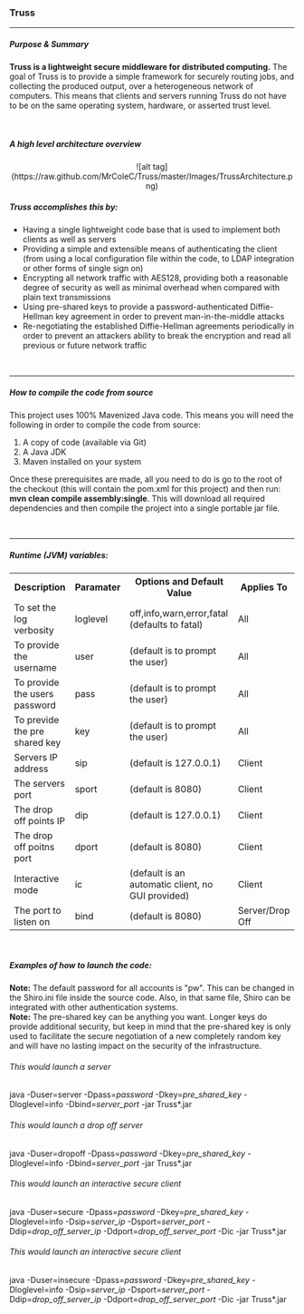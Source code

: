 <h3>Truss</h3>
<hr>
<h5>Purpose & Summary</h5>
<p><strong>Truss is a lightweight secure middleware for distributed computing.</strong> The goal of Truss is to provide a simple framework for securely routing jobs, and collecting the produced output, over a heterogeneous network of computers. This means that clients and servers running Truss do not have to be on the same operating system, hardware, or asserted trust level.</p>
<br>
<h5>A high level architecture overview</h5>
<center>
![alt tag](https://raw.github.com/MrColeC/Truss/master/Images/TrussArchitecture.png)
</center>

<h5>Truss accomplishes this by:</h5>
<ul>
  <li>Having a single lightweight code base that is used to implement both clients as well as servers</li>
  <li>Providing a simple and extensible means of authenticating the client (from using a local configuration file within the code, to LDAP integration or other forms of single sign on)</li>
  <li>Encrypting all network traffic with AES128, providing both a reasonable degree of security as well as minimal overhead when compared with plain text transmissions</li>
  <li>Using pre-shared keys to provide a password-authenticated Diffie-Hellman key agreement in order to prevent man-in-the-middle attacks</li>
  <li>Re-negotiating the established Diffie-Hellman agreements periodically in order to prevent an attackers ability to break the encryption and read all previous or future network traffic</li>
</ul>
<br>
<hr>
<h5>How to compile the code from source</h5>
<p>This project uses 100% Mavenized Java code. This means you will need the following in order to compile the code from source:</p>
<ol>
<li>A copy of code (available via Git)</li>
<li>A Java JDK</li>
<li>Maven installed on your system</li>
</ol>
<p>Once these prerequisites are made, all you need to do is go to the root of the checkout (this will contain the pom.xml for this project) and then run: <strong>mvn clean compile assembly:single</strong>. This will download all required dependencies and then compile the project into a single portable jar file.</p>
<br>
<hr>
<h5>Runtime (JVM) variables:</h5>
<table>
<tr><th>Description</th><th>Paramater</th><th>Options and Default Value</th><th>Applies To</th></tr>
<tr><td>To set the log verbosity</td><td>loglevel</td><td>off,info,warn,error,fatal (defaults to fatal)</td><td>All</td><tr>
<tr><td>To provide the username</td><td>user</td><td>(default is to prompt the user)</td><td>All</td></tr>
<tr><td>To provide the users password</td><td>pass</td><td>(default is to prompt the user)</td><td>All</td></tr>
<tr><td>To previde the pre shared key</td><td>key</td><td>(default is to prompt the user)</td><td>All</td></tr>
<tr><td>Servers IP address</td><td>sip</td><td>(default is 127.0.0.1)</td><td>Client</td></tr>
<tr><td>The servers port</td><td>sport</td><td>(default is 8080)</td><td>Client</td></tr>
<tr><td>The drop off points IP</td><td>dip</td><td>(default is 127.0.0.1)</td><td>Client</td></tr>
<tr><td>The drop off poitns port</td><td>dport</td><td>(default is 8080)</td><td>Client</td></tr>
<tr><td>Interactive mode</td><td>ic</td><td>(default is an automatic client, no GUI provided)</td><td>Client</td></tr>
<tr><td>The port to listen on</td><td>bind</td><td>(default is 8080)</td><td>Server/Drop Off</td></tr>
</table>
<br>
<h5>Examples of how to launch the code:</h5>
<strong>Note:</strong> The default password for all accounts is "pw". This can be changed in the Shiro.ini file inside the source code. Also, in that same file, Shiro can be integrated with other authentication systems.<br>
<strong>Note:</strong> The pre-shared key can be anything you want. Longer keys do provide additional security, but keep in mind that the pre-shared key is only used to facilitate the secure negotiation of a new completely random key and will have no lasting impact on the security of the infrastructure.<br>
<h6>This would launch a server</h6>
java -Duser=server -Dpass=<i>password</i> -Dkey=<i>pre_shared_key</i> -Dloglevel=info -Dbind=<i>server_port</i> -jar Truss*.jar
<br>
<h6>This would launch a drop off server</h6>
java -Duser=dropoff -Dpass=<i>password</i> -Dkey=<i>pre_shared_key</i> -Dloglevel=info -Dbind=<i>server_port</i> -jar Truss*.jar
<br>
<h6>This would launch an interactive secure client</h6>
java -Duser=secure -Dpass=<i>password</i> -Dkey=<i>pre_shared_key</i> -Dloglevel=info -Dsip=<i>server_ip</i> -Dsport=<i>server_port</i> -Ddip=<i>drop_off_server_ip</i> -Ddport=<i>drop_off_server_port</i> -Dic -jar Truss*.jar
<br>
<h6>This would launch an interactive secure client</h6>
java -Duser=insecure -Dpass=<i>password</i> -Dkey=<i>pre_shared_key</i> -Dloglevel=info -Dsip=<i>server_ip</i> -Dsport=<i>server_port</i> -Ddip=<i>drop_off_server_ip</i> -Ddport=<i>drop_off_server_port</i> -Dic -jar Truss*.jar
<br>

